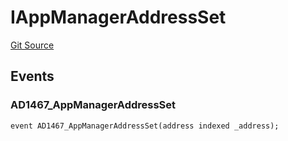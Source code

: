 # IAppManagerAddressSet
[Git Source](https://github.com/thrackle-io/tron/blob/38ad28ed586c360d4509e485bd378da51297351d/src/common/IEvents.sol)


## Events
### AD1467_AppManagerAddressSet

```solidity
event AD1467_AppManagerAddressSet(address indexed _address);
```

